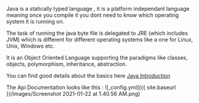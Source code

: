 Java is a statically typed language , it is a platform independant language meaning once you compile it you dont need to know which operating system it is running on.

The task of running the java byte file is delegated to JRE (which includes JVM) which is different for different operating systems like a one for Linux, Unix, Windows etc.

It is an Object Oriented Language supporting the paradigms like classes, objects, polymorphism, inheritance, abstraction.

You can find good details about the basics here [Java Introduction](https://hyperskill.org/learn/step/3500) 

The Api Documentation looks like this : ![_config.yml]({{ site.baseurl }}/images/Screenshot 2021-01-22 at 1.40.56 AM.png)
